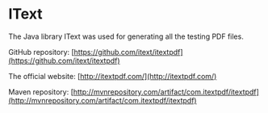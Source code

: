 IText
=====

The Java library IText was used for generating all the testing PDF files.



GitHub repository: [https://github.com/itext/itextpdf](https://github.com/itext/itextpdf)

The official website: [http://itextpdf.com/](http://itextpdf.com/)

Maven repository: [http://mvnrepository.com/artifact/com.itextpdf/itextpdf](http://mvnrepository.com/artifact/com.itextpdf/itextpdf)
